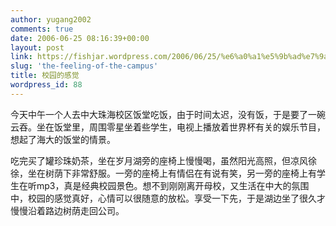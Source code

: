 ```yaml
---
author: yugang2002
comments: true
date: 2006-06-25 08:16:39+00:00
layout: post
link: https://fishjar.wordpress.com/2006/06/25/%e6%a0%a1%e5%9b%ad%e7%9a%84%e6%84%9f%e8%a7%89/
slug: 'the-feeling-of-the-campus'
title: 校园的感觉
wordpress_id: 88
---
```


今天中午一个人去中大珠海校区饭堂吃饭，由于时间太迟，没有饭，于是要了一碗云吞。坐在饭堂里，周围零星坐着些学生，电视上播放着世界杯有关的娱乐节目，想起了海大的饭堂的情景。




吃完买了罐珍珠奶茶，坐在岁月湖旁的座椅上慢慢喝，虽然阳光高照，但凉风徐徐，坐在树荫下非常舒服。一旁的座椅上有情侣在有说有笑，另一旁的座椅上有学生在听mp3，真是经典校园景色。想不到刚刚离开母校，又生活在中大的氛围中，校园的感觉真好，心情可以很随意的放松。享受一下先，于是湖边坐了很久才慢慢沿着路边树荫走回公司。
